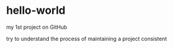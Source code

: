 # hello-world
my 1st project on GitHub

try to understand the process of maintaining a project consistent

